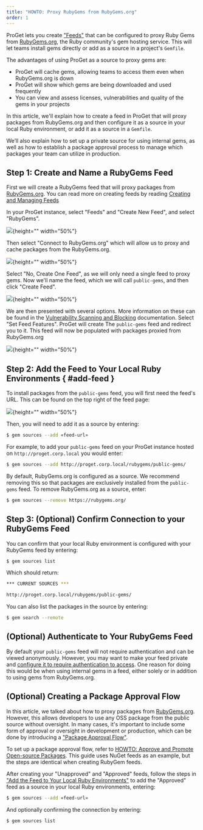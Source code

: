 ```yaml
---
title: "HOWTO: Proxy RubyGems from RubyGems.org"
order: 1
---
```


ProGet lets you create ["Feeds"](/docs/proget/feeds/feed-overview) that can be configured to proxy Ruby Gems from [RubyGems.org](https://rubygems.org/), the Ruby community's gem hosting service. This will let teams install gems directly or add as a source in a project's `Gemfile`.  

The advantages of using ProGet as a source to proxy gems are:
* ProGet will cache gems, allowing teams to access them even when RubyGems.org is down
* ProGet will show which gems are being downloaded and used frequently
* You can view and assess licenses, vulnerabilities and quality of the gems in your projects

In this article, we'll explain how to create a feed in ProGet that will proxy packages from RubyGems.org and then configure it as a source in your local Ruby environment, or add it as a source in a `Gemfile`. 

We’ll also explain how to set up a private source for using internal gems, as well as how to establish a package approval process to manage which packages your team can utilize in production.

## Step 1: Create and Name a RubyGems Feed

First we will create a RubyGems feed that will proxy packages from [RubyGems.org](https://rubygems.org/). You can read more on creating feeds by reading [Creating and Managing Feeds](/docs/proget/feeds/feed-overview#creating-and-managing-feeds)

In your ProGet instance, select "Feeds" and "Create New Feed", and select "RubyGems".

![](/resources/docs/proget-ruby-newfeed.png){height="" width="50%"}

Then select "Connect to RubyGems.org" which will allow us to proxy and cache packages from the RubyGems.org.

![](/resources/docs/proget-ruby-connector.png){height="" width="50%"}

Select "No, Create One Feed", as we will only need a single feed to proxy gems. Now we'll name the feed, which we will call `public-gems`, and then click "Create Feed".

![](/resources/docs/proget-ruby-onefeed.png){height="" width="50%"}

We are then presented with several options. More information on these can be found in the [Vulnerability Scanning and Blocking](/docs/proget/sca/vulnerabilities) documentation. Select "Set Feed Features". ProGet will create The `public-gems` feed and redirect you to it. This feed will now be populated with packages proxied from RubyGems.org

![](/resources/docs/proget-ruby-packagesfeed.png){height="" width="50%"}

## Step 2: Add the Feed to Your Local Ruby Environments { #add-feed }

To install packages from the `public-gems` feed, you will first need the feed's URL. This can be found on the top right of the feed page:

![](/resources/docs/proget-ruby-publicurl.png){height="" width="50%"}

Then, you will need to add it as a source by entering:

```bash
$ gem sources --add «feed-url»
```

For example, to add your `public-gems` feed on your ProGet instance hosted on `http://proget.corp.local` you would enter:

```bash
$ gem sources --add http://proget.corp.local/rubygems/public-gems/
```

By default, RubyGems.org is configured as a source. We recommend removing this so that packages are exclusively installed from the `public-gems` feed. To remove RubyGems.org as a source, enter:

```bash
$ gem sources --remove https://rubygems.org/
```

## Step 3: (Optional) Confirm Connection to your RubyGems Feed

You can confirm that your local Ruby environment is configured with your RubyGems feed by entering:

```bash
$ gem sources list 
```

Which should return:

```bash
*** CURRENT SOURCES ***

http://proget.corp.local/rubygems/public-gems/
```

You can also list the packages in the source by entering:

```bash
$ gem search --remote
```

## (Optional) Authenticate to Your RubyGems Feed

By default your `public-gems` feed will not require authentication and can be viewed anonymously. However, you may want to make your feed private and [configure it to require authentication to access](/docs/proget/feeds/rubygems#authenticating-to-a-ruby-gems-feed). One reason for doing this would be when using internal gems in a feed, either solely or in addition to using gems from RubyGems.org. 

## (Optional) Creating a Package Approval Flow

In this article, we talked about how to proxy packages from [RubyGems.org](https://rubygems.org/). However, this allows developers to use any OSS package from the public source without oversight. In many cases, it's important to include some form of approval or oversight in development or production, which can be done by introducing a ["Package Approval Flow"](/docs/proget/packages/package-promotion).

To set up a package approval flow, refer to [HOWTO: Approve and Promote Open-source Packages](/docs/proget/packages/package-promotion/proget-howto-promote-packages). This guide uses NuGet feeds as an example, but the steps are identical when creating RubyGem feeds.

After creating your "Unapproved" and "Approved" feeds, follow the steps in ["Add the Feed to Your Local Ruby Environments"](#add-feed) to add the "Approved" feed as a source in your local Ruby environments, entering:

```bash
$ gem sources --add «feed-url»
```

And optionally confirming the connection by entering:

```bash
$ gem sources list 
```
